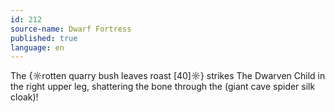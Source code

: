 ```yaml
---
id: 212
source-name: Dwarf Fortress
published: true
language: en
---
```

The {☼rotten quarry bush leaves roast [40]☼} strikes The Dwarven Child in the right upper leg, shattering the bone through the (giant cave spider silk cloak)!
